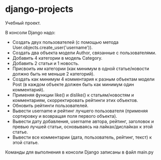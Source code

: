 # django-projects
Учебный проект. 

В консоли Django надо:
* Создать двух пользователей (с помощью метода User.objects.create_user('username')).
* Создать два объекта модели Author, связанные с пользователями.
* Добавить 4 категории в модель Category.
* Добавить 2 статьи и 1 новость.
* Присвоить им категории (как минимум в одной статье/новости должно быть не меньше 2 категорий).
* Создать как минимум 4 комментария к разным объектам модели Post (в каждом объекте должен быть как минимум один комментарий).
* Применяя функции like() и dislike() к статьям/новостям и комментариям, скорректировать рейтинги этих объектов.
* Обновить рейтинги пользователей.
* Вывести username и рейтинг лучшего пользователя (применяя сортировку и возвращая поля первого объекта).
* Вывести дату добавления, username автора, рейтинг, заголовок и превью лучшей статьи, основываясь на лайках/дислайках к этой статье.
* Вывести все комментарии (дата, пользователь, рейтинг, текст) к этой статье.

Команды для выполнения в консоли Django записаны в файл main.py
